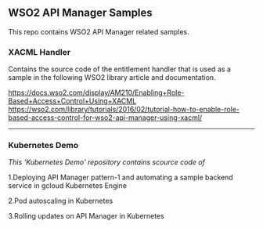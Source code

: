 ## WSO2 API Manager Samples

This repo contains WSO2 API Manager related samples.

### XACML Handler 
Contains the source code of the entitlement handler that is used as a sample in the following WSO2 library article and documentation.

https://docs.wso2.com/display/AM210/Enabling+Role-Based+Access+Control+Using+XACML
https://wso2.com/library/tutorials/2016/02/tutorial-how-to-enable-role-based-access-control-for-wso2-api-manager-using-xacml/


---
### Kubernetes Demo
*This 'Kubernetes Demo' repository contains scource code of*

1.Deploying API Manager pattern-1 and automating a sample backend service in gcloud Kubernetes Engine

2.Pod autoscaling in Kubernetes

3.Rolling updates on API Manager in Kubernetes



